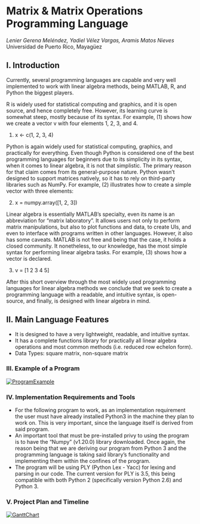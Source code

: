 # Matrix & Matrix Operations Programming Language
_Lenier Gerena Meléndez, Yadiel Vélez Vargas, Aramis Matos Nieves_
Universidad de Puerto Rico, Mayagüez

## I. Introduction
Currently, several programming languages are capable and very well implemented to work with linear algebra methods, being MATLAB, R, and Python the biggest players. 

R is widely used for statistical computing and graphics, and it is open source, and hence completely free. However, its learning curve is somewhat steep, mostly because of its syntax. For example, (1) shows how we create a vector v with four elements 1, 2, 3, and 4.

1.	x <- c(1, 2, 3, 4)

Python is again widely used for statistical computing, graphics, and practically for everything. Even though Python is considered one of the best programming languages for beginners due to its simplicity in its syntax, when it comes to linear algebra, it is not that simplistic. The primary reason for that claim comes from its general-purpose nature. Python wasn’t designed to support matrices natively, so it has to rely on third-party libraries such as NumPy. For example, (2) illustrates how to create a simple vector with three elements:

2.	x = numpy.array([1, 2, 3])

Linear algebra is essentially MATLAB’s specialty, even its name is an abbreviation for “matrix laboratory”. It allows users not only to perform matrix manipulations, but also to plot functions and data, to create UIs, and even to interface with programs written in other languages. However, it also has some caveats. MATLAB is not free and being that the case, it holds a closed community. It nonetheless, to our knowledge, has the most simple syntax for performing linear algebra tasks. For example, (3) shows how a vector is declared.

3.	v = [1 2 3 4 5]

After this short overview through the most widely used programming languages for linear algebra methods we conclude that we seek to create a programming language with a readable, and intuitive syntax, is open-source, and finally, is designed with linear algebra in mind.

## II. Main Language Features
-  It is designed to have a very lightweight, readable, and intuitive syntax.
-  It has a complete functions library for practically all linear algebra operations and most common methods (i.e. reduced row echelon form).
-  Data Types: square matrix, non-square matrix

### III. Example of a Program
[![ProgramExample](https://github.com/PL-Project-LGM-YVV-AMN/PL-Project/blob/main/ProgramExample.png)]()

### IV. Implementation Requirements and Tools
-   For the following program to work, as an implementation requirement the user must have already installed Python3 in the machine they plan to work on. This is very important, since the language itself is derived from said program.
-   An important tool that must be pre-installed privy to using the program is to have the “Numpy” (v1.20.0) library downloaded. Once again, the reason being that we are deriving our program from Python 3 and the programming language is taking said library’s functionality and implementing them within the confines of the program.
-   The program will be using PLY (Python Lex - Yacc) for lexing and parsing in our code. The current version for PLY is 3.5, this being compatible with both Python 2 (specifically version Python 2.6) and Python 3.

### V.  Project Plan and Timeline
[![GanttChart](https://github.com/PL-Project-LGM-YVV-AMN/PL-Project/blob/main/GanttChart.png)]()
